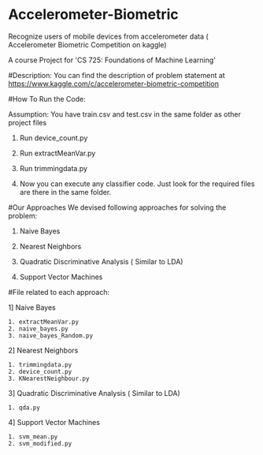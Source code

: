 # Accelerometer-Biometric
Recognize users of mobile devices from accelerometer data ( Accelerometer Biometric Competition on kaggle)

A course Project for 'CS 725: Foundations of Machine Learning'

#Description:
You can find the description of problem statement at
https://www.kaggle.com/c/accelerometer-biometric-competition

#How To Run the Code:

Assumption: You have train.csv and test.csv in the same folder as other project files

1) Run device_count.py

2) Run extractMeanVar.py

3) Run trimmingdata.py

4) Now you can execute any classifier code. Just look for the required files are there in the same folder.

#Our Approaches
We devised following approaches for solving the problem:

1. Naive Bayes

2. Nearest Neighbors

3. Quadratic Discriminative Analysis ( Similar to LDA)

4. Support Vector Machines

#File related to each approach:

1] Naive Bayes

	1. extractMeanVar.py
	2. naive_bayes.py
	3. naive_bayes_Random.py


2] Nearest Neighbors

	1. trimmingdata.py
	2. device_count.py
	3. KNearestNeighbour.py

3] Quadratic Discriminative Analysis ( Similar to LDA)

	1. qda.py

4] Support Vector Machines

	1. svm_mean.py
	2. svm_modified.py

